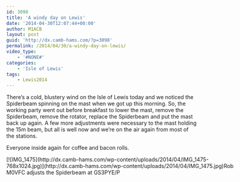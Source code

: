 ```yaml
---
id: 3098
title: 'A windy day on Lewis'
date: '2014-04-30T12:07:44+00:00'
author: M1ACB
layout: post
guid: 'http://dx.camb-hams.com/?p=3098'
permalink: /2014/04/30/a-windy-day-on-lewis/
video_type:
    - '#NONE#'
categories:
    - 'Isle of Lewis'
tags:
    - Lewis2014
---
```


There’s a cold, blustery wind on the Isle of Lewis today and we noticed the Spiderbeam spinning on the mast when we got up this morning. So, the working party went out before breakfast to lower the mast, remove the Spiderbeam, remove the rotator, replace the Spiderbeam and put the mast back up again. A few more adjustments were necessary to the mast holding the 15m beam, but all is well now and we’re on the air again from most of the stations.

Everyone inside again for coffee and bacon rolls.

<div class="wp-caption alignnone" id="attachment_3099" style="width: 600px">[![IMG_1475](http://dx.camb-hams.com/wp-content/uploads/2014/04/IMG_1475-768x1024.jpg)](http://dx.camb-hams.com/wp-content/uploads/2014/04/IMG_1475.jpg)Rob M0VFC adjusts the Spiderbeam at GS3PYE/P

</div>